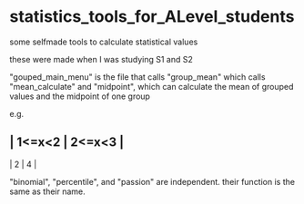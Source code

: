 # statistics_tools_for_ALevel_students
some selfmade tools to calculate statistical values

these were made when I was studying S1 and S2

"gouped_main_menu" is the file that calls "group_mean" which calls "mean_calculate" and "midpoint", which can calculate the mean of grouped values and the midpoint of one group

e.g.

| 1<=x<2 | 2<=x<3 |
-------------------
|    2   |   4    |

"binomial", "percentile", and "passion" are independent. their function is the same as their name.
